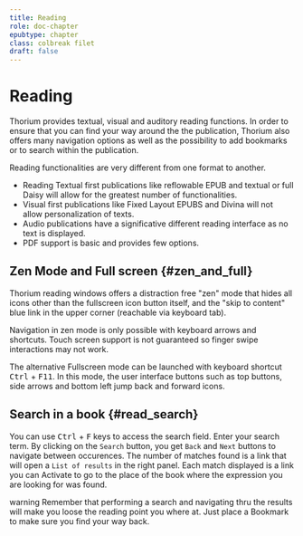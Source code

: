 ```yaml
---
title: Reading
role: doc-chapter
epubtype: chapter
class: colbreak filet
draft: false
---
```


# Reading

Thorium provides textual, visual and auditory reading functions. In
order to ensure that you can find your way around the the publication,
Thorium also offers many navigation options as well as the possibility
to add bookmarks or to search within the publication.

Reading functionalities are very different from one format to another.

-   Reading Textual first publications like reflowable EPUB and textual
    or full Daisy will allow for the greatest number of functionalities.
-   Visual first publications like Fixed Layout EPUBS and Divina will
    not allow personalization of texts.
-   Audio publications have a significative different reading interface
    as no text is displayed.
-   PDF support is basic and provides few options.


<section class="filet">

## Zen Mode and Full screen  {#zen_and_full}

Thorium reading windows offers a distraction free "zen" mode that hides all icons other than the fullscreen icon button itself, and the "skip to content" blue link in the upper corner (reachable via keyboard tab). 

Navigation in zen mode is only possible with keyboard arrows and shortcuts. Touch screen support is not guaranteed so finger swipe interactions may not work.

The alternative Fullscreen mode can be launched with keyboard shortcut 
<kbd>Ctrl</kbd> + <kbd>F11</kbd>. In this mode, the user interface buttons such as top buttons, side arrows and bottom left jump back and forward icons. 



</section>
<section class="filet">

## Search in a book {#read_search}

You can use <kbd>Ctrl</kbd> + <kbd>F</kbd> keys to access the search field.
Enter your search term. By clicking on the `Search` button, you get
`Back` and `Next` buttons to navigate between occurences. The number of
matches found is a link that will open a `List of results` in the right
panel. Each match displayed is a link you can Activate to go to the
place of the book where the expression you are looking for was found.

 warning
Remember that performing a search and navigating thru the results will
make you loose the reading point you where at. Just place a Bookmark to
make sure you find your way back.







</section>
